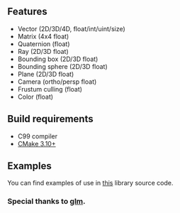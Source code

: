 ## Features
* Vector (2D/3D/4D, float/int/uint/size)
* Matrix (4x4 float)
* Quaternion (float)
* Ray (2D/3D float)
* Bounding box (2D/3D float)
* Bounding sphere (2D/3D float)
* Plane (2D/3D float)
* Camera (ortho/persp float)
* Frustum culling (float)
* Color (float)

## Build requirements
* C99 compiler
* [CMake 3.10+](https://cmake.org/)

## Examples
You can find examples of use in [this](https://github.com/cfnptr/mpgx/) library source code.

### Special thanks to [glm](https://github.com/g-truc/glm/).
